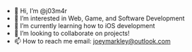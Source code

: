 - 👋 Hi, I’m @j03m4r
- 👀 I’m interested in Web, Game, and Software Development
- 🌱 I’m currently learning how to iOS development
- 💞️ I’m looking to collaborate on projects!
- 📫 How to reach me email: joeymarkley@outlook.com

<!---
j03m4r/j03m4r is a ✨ special ✨ repository because its `README.md` (this file) appears on your GitHub profile.
You can click the Preview link to take a look at your changes.
--->
